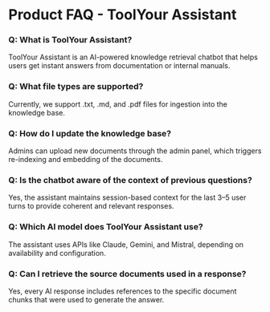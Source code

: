 # Product FAQ - ToolYour Assistant

### Q: What is ToolYour Assistant?

ToolYour Assistant is an AI-powered knowledge retrieval chatbot that helps users get instant answers from documentation or internal manuals.

### Q: What file types are supported?

Currently, we support .txt, .md, and .pdf files for ingestion into the knowledge base.

### Q: How do I update the knowledge base?

Admins can upload new documents through the admin panel, which triggers re-indexing and embedding of the documents.

### Q: Is the chatbot aware of the context of previous questions?

Yes, the assistant maintains session-based context for the last 3–5 user turns to provide coherent and relevant responses.

### Q: Which AI model does ToolYour Assistant use?

The assistant uses APIs like Claude, Gemini, and Mistral, depending on availability and configuration.

### Q: Can I retrieve the source documents used in a response?

Yes, every AI response includes references to the specific document chunks that were used to generate the answer.
